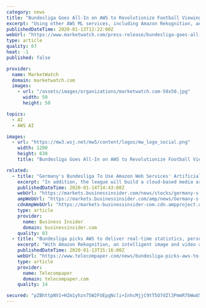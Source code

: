 ```yaml
---
category: news
title: "Bundesliga Goes All-In on AWS to Revolutionize Football Viewing Experience"
excerpt: "Using other AWS ML services, including Amazon Rekognition, an intelligent image and video analysis service, Bundesliga will build a cloud-based media archive that will automatically tag specific ..."
publishedDateTime: 2020-01-13T12:22:00Z
webUrl: "https://www.marketwatch.com/press-release/bundesliga-goes-all-in-on-aws-to-revolutionize-football-viewing-experience-2020-01-13"
type: article
quality: 67
heat: -1
published: false

provider:
  name: MarketWatch
  domain: marketwatch.com
  images:
    - url: "/assets/images/organizations/marketwatch.com-50x50.jpg"
      width: 50
      height: 50

topics:
  - AI
  - AWS AI

images:
  - url: "https://mw3.wsj.net/mw5/content/logos/mw_logo_social.png"
    width: 1200
    height: 630
    title: "Bundesliga Goes All-In on AWS to Revolutionize Football Viewing Experience"

related:
  - title: "Germany's Bundesliga To Use Amazon Web Services' Artificial Intelligence"
    excerpt: "In addition, the league will build a cloud-based media archive by using other AWS ML services such as Amazon Rekognition. The media archive will automatically tag specific frames from over 150,000 ..."
    publishedDateTime: 2020-01-14T14:43:00Z
    webUrl: "https://markets.businessinsider.com/news/stocks/germany-s-bundesliga-to-use-amazon-web-services-artificial-intelligence-1028816437"
    ampWebUrl: "https://markets.businessinsider.com/amp/news/Germany-s-Bundesliga-To-Use-Amazon-Web-Services-Artificial-Intelligence-1028816437"
    cdnAmpWebUrl: "https://markets-businessinsider-com.cdn.ampproject.org/c/s/markets.businessinsider.com/amp/news/Germany-s-Bundesliga-To-Use-Amazon-Web-Services-Artificial-Intelligence-1028816437"
    type: article
    provider:
      name: Business Insider
      domain: businessinsider.com
    quality: 83
  - title: "Bundesliga picks AWS to deliver real-time statistics, personalised match footage"
    excerpt: "With Amazon Rekognition, an intelligent image and video analysis service, Bundesliga will build a cloud-based media archive that will automatically tag specific frames from its more than 150,000 ..."
    publishedDateTime: 2020-01-13T15:16:00Z
    webUrl: "https://www.telecompaper.com/news/bundesliga-picks-aws-to-deliver-real-time-statistics-personalised-match-footage--1322513"
    type: article
    provider:
      name: Telecompaper
      domain: telecompaper.com
    quality: 14

secured: "pZBhttpNV1+HZm1yhzn75W2FUEpgNcli+InhcMjjC9tT5O7dZl3PmmR7bWwU5e2P5iPT64NubeIHR/gTZmcojgM5uIeI6IDidPIy3oY+HvvNMnp7j4nxRCACQuyS3eAeASqD5FvBVGmGfjEL9sy9grYoP6PVArlF2l6AMzWC69mfISs0FbIEuxi1LI5wD2dudPovsuDzgBSryRBWSj+ah3rxLuubcC4oHILFIzY73udI1UCviPSfu5mY4DIQiQHSxh80/UFcGnus2RbvpY6hols5Ti/w2aI4343d3662OljFUuxENJRxq3s8ntJuw2Ia;9ZCLIqglKapcr2KAbmKgVQ=="
---
```


